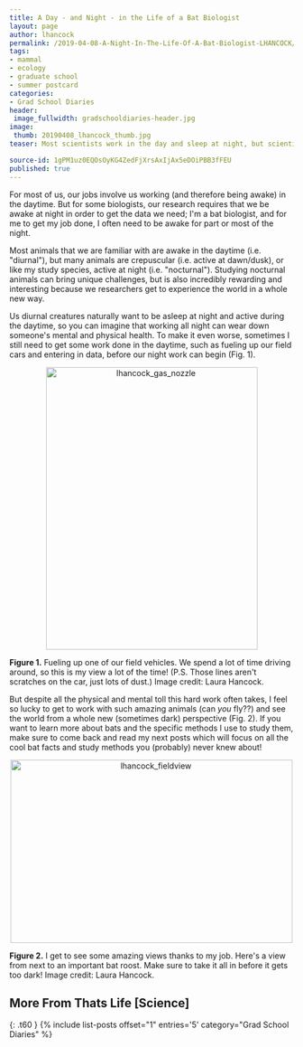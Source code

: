 ```yaml
---
title: A Day - and Night - in the Life of a Bat Biologist
layout: page
author: lhancock
permalink: /2019-04-08-A-Night-In-The-Life-Of-A-Bat-Biologist-LHANCOCK/
tags:
- mammal
- ecology
- graduate school
- summer postcard
categories:
- Grad School Diaries 
header:
 image_fullwidth: gradschooldiaries-header.jpg
image:
 thumb: 20190408_lhancock_thumb.jpg
teaser: Most scientists work in the day and sleep at night, but scientists who study nocturnal animals don’t get that luxury!

source-id: 1gPM1uz0EQOsOyKG4ZedFjXrsAxIjAx5eDOiPBB3fFEU
published: true
---
```


For most of us, our jobs involve us working (and therefore being awake) in the daytime. But for some biologists, our research requires that we be awake at night in order to get the data we need; I'm a bat biologist, and for me to get my job done, I often need to be awake for part or most of the night. 

Most animals that we are familiar with are awake in the daytime (i.e. "diurnal"), but many animals are crepuscular (i.e. active at dawn/dusk), or like my study species, active at night (i.e. "nocturnal"). Studying nocturnal animals can bring unique challenges, but is also incredibly rewarding and interesting because we researchers get to experience the world in a whole new way. 

Us diurnal creatures naturally want to be asleep at night and active during the daytime, so you can imagine that working all night can wear down someone's mental and physical health. To make it even worse, sometimes I still need to get some work done in the daytime, such as fueling up our field cars and entering in data, before our night work can begin (Fig. 1).

<center><a data-flickr-embed="true"  href="https://www.flickr.com/photos/139839751@N06/46821903034/in/dateposted-friend/" title="lhancock_gas_nozzle"><img src="https://live.staticflickr.com/7878/46821903034_860db79f0c.jpg" width="375" height="500" alt="lhancock_gas_nozzle"></a><script async src="//embedr.flickr.com/assets/client-code.js" charset="utf-8"></script></center>

**Figure 1.** Fueling up one of our field vehicles. We spend a lot of time driving around, so this is my view a lot of the time! (P.S. Those lines aren't scratches on the car, just lots of dust.) Image credit: Laura Hancock. 

But despite all the physical and mental toll this hard work often takes, I feel so lucky to get to work with such amazing animals (can *you* fly??) and see the world from a whole new (sometimes dark) perspective (Fig. 2). If you want to learn more about bats and the specific methods I use to study them, make sure to come back and read my next posts which will focus on all the cool bat facts and study methods you (probably) never knew about! 

<center><a data-flickr-embed="true"  href="https://www.flickr.com/photos/139839751@N06/47545408231/in/dateposted-friend/" title="lhancock_fieldview"><img src="https://live.staticflickr.com/7918/47545408231_f7b6a7d525.jpg" width="500" height="324" alt="lhancock_fieldview"></a><script async src="//embedr.flickr.com/assets/client-code.js" charset="utf-8"></script></center>

**Figure 2.** I get to see some amazing views thanks to my job. Here's a view from next to an important bat roost. Make sure to take it all in before it gets too dark! Image credit: Laura Hancock.

## More From Thats Life [Science]
{: .t60 }
{% include list-posts offset="1" entries='5' category="Grad School Diaries" %}


